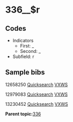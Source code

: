 # 336\_\_$r

## Codes

-   Indicators
    -   First: \_
    -   Second: \_
-   Subfield: r

## Sample bibs

12658250 [Quicksearch](https://search.library.yale.edu/catalog/12658250) [VXWS](http://prodorbis.library.yale.edu:7014/vxws/GetHoldingsService?bibId=12658250)

12979083 [Quicksearch](https://search.library.yale.edu/catalog/12979083) [VXWS](http://prodorbis.library.yale.edu:7014/vxws/GetHoldingsService?bibId=12979083)

13230452 [Quicksearch](https://search.library.yale.edu/catalog/13230452) [VXWS](http://prodorbis.library.yale.edu:7014/vxws/GetHoldingsService?bibId=13230452)

**Parent topic:**[336](../../tags/336/336.md)

